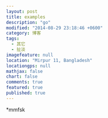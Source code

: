 ```yaml
---
layout: post
title: examples
description: "go"
modified: "2014-08-29 23:18:46 +0600"
category: 博客
tags: 
  - 其它
  - 扯淡
imagefeature: null
location: "Mirpur 11, Bangladesh"
locationgps: null
mathjax: false
chart: false
comments: true
featured: true
published: true
---
```


*mmfsk